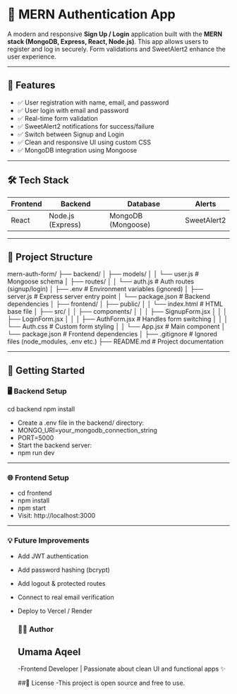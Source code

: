 # 🔐 MERN Authentication App

A modern and responsive **Sign Up / Login** application built with the **MERN stack (MongoDB, Express, React, Node.js)**. This app allows users to register and log in securely. Form validations and SweetAlert2 enhance the user experience.

---

## 📌 Features

- ✅ User registration with name, email, and password
- ✅ User login with email and password
- ✅ Real-time form validation
- ✅ SweetAlert2 notifications for success/failure
- ✅ Switch between Signup and Login
- ✅ Clean and responsive UI using custom CSS
- ✅ MongoDB integration using Mongoose

---

## 🛠️ Tech Stack

| Frontend | Backend | Database | Alerts |
|----------|---------|----------|--------|
| React    | Node.js (Express) | MongoDB (Mongoose) | SweetAlert2 |

---

## 📁 Project Structure
mern-auth-form/
├── backend/
│   ├── models/
│   │   └── user.js           # Mongoose schema
│   ├── routes/
│   │   └── auth.js           # Auth routes (signup/login)
│   ├── .env                  # Environment variables (ignored)
│   ├── server.js             # Express server entry point
│   └── package.json          # Backend dependencies
│
├── frontend/
│   ├── public/
│   │   └── index.html        # HTML base file
│   ├── src/
│   │   ├── components/
│   │   │   ├── SignupForm.jsx
│   │   │   ├── LoginForm.jsx
│   │   │   ├── AuthForm.jsx  # Handles form switching
│   │   │   └── Auth.css      # Custom form styling
│   │   └── App.jsx           # Main component
│   └── package.json          # Frontend dependencies
│
├── .gitignore                # Ignored files (node_modules, .env etc.)
├── README.md                 # Project documentation

---

## 🚀 Getting Started

### 🖥️ Backend Setup
cd backend
npm install
- Create a .env file in the backend/ directory:
- MONGO_URI=your_mongodb_connection_string
- PORT=5000
- Start the backend server:
- npm run dev
 ---

  ### 🌐 Frontend Setup
  - cd frontend
  - npm install
  - npm start
  - Visit: http://localhost:3000

 ---
 
  ### 💡 Future Improvements
  - Add JWT authentication
  - Add password hashing (bcrypt)
  - Add logout & protected routes
  - Connect to real email verification
  - Deploy to Vercel / Render

 
 
    ### 🙋‍♀️ Author
    ## Umama Aqeel
    -Frontend Developer | Passionate about clean UI and functional apps ✨
    
    ##📄 License
    -This project is open source and free to use.
